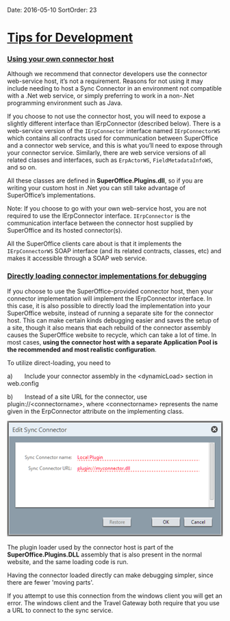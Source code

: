 Date: 2016-05-10
SortOrder: 23

[Tips for Development]()
=====================================

### [Using your own connector host]()

Although we recommend that connector developers use the connector web-service host, it’s not a requirement. Reasons for not using it may include needing to host a Sync Connector in an environment not compatible with a .Net web service, or simply preferring to work in a non-.Net programming environment such as Java.

If you choose to not use the connector host, you will need to expose a slightly different interface than IErpConnector (described below). There is a web-service version of the `IErpConnector` interface named `IErpConnectorWS` which contains all contracts used for communication between SuperOffice and a connector web service, and this is what you’ll need to expose through your connector service. Similarly, there are web service versions of all related classes and interfaces, such as `ErpActorWS`, `FieldMetadataInfoWS`, and so on.

All these classes are defined in **SuperOffice.Plugins.dll**, so if you are writing your custom host in .Net you can still take advantage of SuperOffice’s implementations.

Note: If you choose to go with your own web-service host, you are not required to use the IErpConnector interface. `IErpConnector` is the communication interface between the connector host supplied by SuperOffice and its hosted connector(s).

All the SuperOffice clients care about is that it implements the `IErpConnectorWS` SOAP interface (and its related contracts, classes, etc) and makes it accessible through a SOAP web service.

### [Directly loading connector implementations for debugging]()

If you choose to use the SuperOffice-provided connector host, then your connector implementation will implement the IErpConnector interface. In this case, it is also possible to directly load the implementation into your SuperOffice website, instead of running a separate site for the connector host. This can make certain kinds debugging easier and saves the setup of a site, though it also means that each rebuild of the connector assembly causes the SuperOffice website to recycle, which can take a lot of time. In most cases, **using the connector host with a separate Application Pool is the recommended and most realistic configuration**.

To utilize direct-loading, you need to

a)       Include your connector assembly in the &lt;dynamicLoad&gt; section in web.config

b)       Instead of a site URL for the connector, use plugin://&lt;connectorname&gt;, where &lt;connectorname&gt; represents the name given in the ErpConnector attribute on the implementing class.

![](sync-connector-plugin.PNG)

The plugin loader used by the connector host is part of the **SuperOffice.Plugins.DLL** assembly that is also present in the normal website, and the same loading code is run.

Having the connector loaded directly can make debugging simpler, since there are fewer 'moving parts'.

If you attempt to use this connection from the windows client you will get an error. The windows client and the Travel Gateway both require that you use a URL to connect to the sync service.

 



